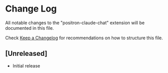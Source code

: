 # Change Log

All notable changes to the "positron-claude-chat" extension will be documented in this file.

Check [Keep a Changelog](http://keepachangelog.com/) for recommendations on how to structure this file.

## [Unreleased]

- Initial release